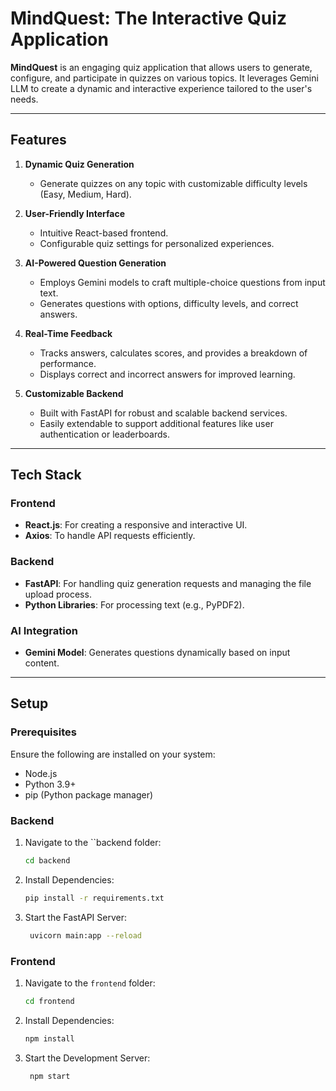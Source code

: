 # MindQuest: The Interactive Quiz Application  

**MindQuest** is an engaging quiz application that allows users to generate, configure, and participate in quizzes on various topics. It leverages Gemini LLM to create a dynamic and interactive experience tailored to the user's needs.

---

## Features  

1. **Dynamic Quiz Generation**  
   - Generate quizzes on any topic with customizable difficulty levels (Easy, Medium, Hard).  

2. **User-Friendly Interface**  
   - Intuitive React-based frontend.  
   - Configurable quiz settings for personalized experiences.  

3. **AI-Powered Question Generation**  
   - Employs Gemini models to craft multiple-choice questions from input text.  
   - Generates questions with options, difficulty levels, and correct answers.  

4. **Real-Time Feedback**  
   - Tracks answers, calculates scores, and provides a breakdown of performance.  
   - Displays correct and incorrect answers for improved learning.  

5. **Customizable Backend**  
   - Built with FastAPI for robust and scalable backend services.  
   - Easily extendable to support additional features like user authentication or leaderboards.  

---

## Tech Stack  

### Frontend  
- **React.js**: For creating a responsive and interactive UI.  
- **Axios**: To handle API requests efficiently.  

### Backend  
- **FastAPI**: For handling quiz generation requests and managing the file upload process.  
- **Python Libraries**: For processing text (e.g., PyPDF2).  

### AI Integration  
- **Gemini Model**: Generates questions dynamically based on input content.  

---

## Setup  

### Prerequisites  
Ensure the following are installed on your system:  
- Node.js  
- Python 3.9+  
- pip (Python package manager)

  
### Backend
1. Navigate to the ``backend folder:  
   ```bash
   cd backend
2. Install Dependencies:  
   ```bash
   pip install -r requirements.txt
3. Start the FastAPI Server:
   ```bash
    uvicorn main:app --reload

### Frontend  

1. Navigate to the `frontend` folder:  
   ```bash
   cd frontend
2. Install Dependencies:  
   ```bash
   npm install
3. Start the Development Server:
   ```bash
    npm start

  

